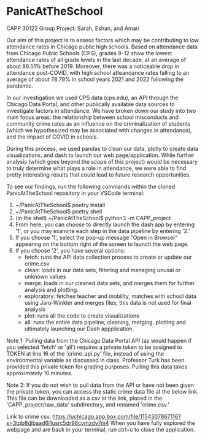 # PanicAtTheSchool
CAPP 30122 Group Project: 
Sarah, Eshan, and Amari


Our aim of this project is to assess factors which may be contributing to low attendance rates in Chicago public high schools. Based on attendance data from Chicago Public Schools (CPS), grades 9-12 show the lowest attendance rates of all grade levels in the last decade, at an average of about 86.51% before 2019. Moreover, there was a noticeable drop in attendance post-COVID, with high school atteandance rates falling to an average of about 78.79% in school years 2021 and 2022 following the pandemic. 

In our investigation we used CPS data (cps.edu), an API through the Chicago Data Portal, and other publically available data sources to investigate factors in attendance. We have broken down our study into two main focus areas: the relationship between school misconducts and community crime rates as an influence on the criminalization of students (which we hypothesized may be associated with changes in attendance), and the impact of COVID in schools. 

During this process, we used pandas to clean our data, plotly to create data visualizations, and dash to launch our web page/application. While further analysis (which goes beyond the scope of this project) would be necessary to truly determine what plays a role in attendance, we were able to find pretty interesting results that could lead to future research opportunities. 

To see our findings, run the following commands within the cloned PanicAtTheSchool repository in your VSCode terminal:


1. ~/PanicAtTheSchool$ poetry install
2. ~/PanicAtTheSchool$ poetry shell
3. (in the shell) ~/PanicAtTheSchool$ python3 -m CAPP_project
4. From here, you can choose to directly launch the dash app by entering '1', or you may examine each step in the data pipeline by entering '2.'
5. If you choose '1', select the pop-up message "Open in Browser" appearing on the bottom right of the screen to launch the web page.
6. If you choose '2', you have several options:
    - fetch: runs the API data collection process to create or update our crime.csv
    - clean: loads in our data sets, filtering and managing unusal or unknown values
    - merge: loads in our cleaned data sets, and merges them for further analysis and plotting. 
    - exploratory: fetches teacher and mobility, matches with school data using Jaro-Winkler and merges files; this data is not used for final analysis 
    - plot: runs all the code to create visualizations 
    - all: runs the entire data pipeline, cleaning, merging, plotting and ultimately launching our Dash appplication.

Note 1: Pulling data from the Chicago Data Portal API (as would happen if you selected 'fetch' or 'all') requires a private token to be assigned to TOKEN at line 16 of the 'crime_api.py' file, instead of using the environmental variable as discussed in class. Professor Turk has been provided this private token for grading purposes. Pulling this data takes approximately 10 minutes.

Note 2: If you do not wish to pull data from the API or have not been given the private token, you can access the static crime data file at the below link. This file can be downloaded as a csv at the link, placed in the 'CAPP_project/raw_data' subdirectory, and renamed 'crime.csv.'

Link to crime csv.
https://uchicago.app.box.com/file/1154307867116?s=3tpb8dibaad6i1usrc5dr96cymzdv7m4
When you have fully explored the webpage and are back in your terminal, run ctrl+c to close the application.